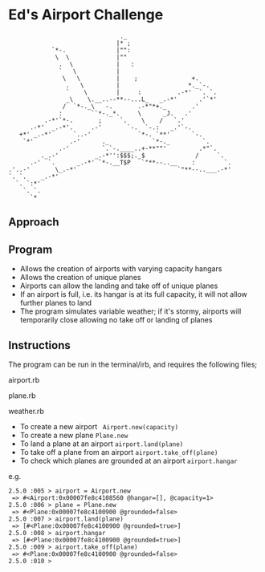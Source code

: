 Ed's Airport Challenge
=================

```
                               ._                             
                              |* ;                            
            `*-.              |"":                            
             \  \             |""                             
              .  \            |   :                           
              `   \           |                               
               \   \          |    ;               +.         
                .   \         |                   *._`-.      
                `    \        |     :          .-*'  `. `.    
                _\    \.__..--**--...L_   _.-*'      .'`*'    
               /  `*-._\   -.       .-*"*+._       .'         
              :        ``*-._*.     \      _J.   .'           
          .-*'`*-.       ;     `.    \    /   `.'             
      .-*'  _.-*'.     .-'       `-.  `-.:   _.'`-.           
   +*' _.-*'      `..-'             `*-. `**'      `-.        
    `*'          .-'      ._            `*-._         `.      
              .-'         `.`-.____..+-**""'         .*"`.    
         ._.-'          _.-*'':$$$;._$              /     `.  
      .-'  `.      _.-*' `*-.__T$P   `"**--..__    :        `.
.'..-'       \_.-*'                            `"**--..___.-*'
`. `.    _.-*'                                                
  `. `:*'                                                     
    `. `.                                                     
      `*

```

Approach
---------



Program
---------

* Allows the creation of airports with varying capacity hangars
* Allows the creation of unique planes
* Airports can allow the landing and take off of unique planes
* If an airport is full, i.e. its hangar is at its full capacity, it will not allow further planes to land
* The program simulates variable weather; if it's stormy, airports will temporarily close
allowing no take off or landing of planes

Instructions
---------
The program can be run in the terminal/irb, and requires the following files;

airport.rb

plane.rb

weather.rb

* To create a new airport
``` Airport.new(capacity)```
* To create a new plane
```Plane.new```
* To land a plane at an airport
```airport.land(plane)```
* To take off a plane from an airport
```airport.take_off(plane)```
* To check which planes are grounded at an airport
```airport.hangar```

e.g.

```
2.5.0 :005 > airport = Airport.new
 => #<Airport:0x00007fe8c4108560 @hangar=[], @capacity=1> 
2.5.0 :006 > plane = Plane.new
 => #<Plane:0x00007fe8c4100900 @grounded=false> 
2.5.0 :007 > airport.land(plane)
 => [#<Plane:0x00007fe8c4100900 @grounded=true>] 
2.5.0 :008 > airport.hangar
 => [#<Plane:0x00007fe8c4100900 @grounded=true>] 
2.5.0 :009 > airport.take_off(plane)
 => #<Plane:0x00007fe8c4100900 @grounded=false> 
2.5.0 :010 > 
```
